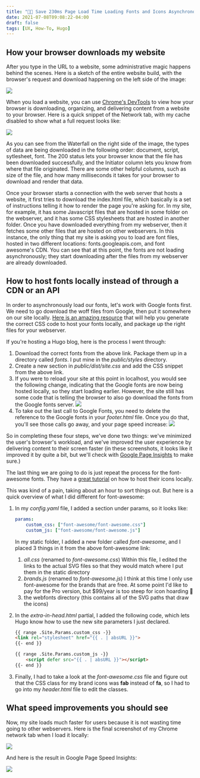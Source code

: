 ```yaml
---
title: "🏃💨 Save 230ms Page Load Time Loading Fonts and Icons Asynchronously"
date: 2021-07-08T09:08:22-04:00
draft: false
tags: [UX, How-To, Hugo]
---
```


## How your browser downloads my website

After you type in the URL to a website, some administrative magic happens behind the scenes. Here is a sketch of the entire website build, with the browser's request and download happening on the left side of the image:

![](/page/images/trmccormick.com.jpg#align-center)

When you load a website, you can use [Chrome's DevTools](https://developer.chrome.com/docs/devtools/overview/) to view how your browser is downloading, organizing, and delivering content from a website to your browser. Here is a quick snippet of the Network tab, with my cache disabled to show what a full request looks like:

![](/page/images/chrome_network_1.PNG#align-center)

As you can see from the Waterfall on the right side of the image, the types of data are being downloaded in the following order: document, script, sytlesheet, font. The 200 status lets your browser know that the file has been downloaded successfully, and the Initiator column lets you know from where that file originated. There are some other helpful columns, such as size of the file, and how many milliseconds it takes for your browser to download and render that data.

Once your browser starts a connection with the web server that hosts a website, it first tries to download the index.html file, which basically is a set of instructions telling it how to render the page you're asking for. In my site, for example, it has some Javascript files that are hosted in some folder on the webserver, and it has some CSS stylesheets that are hosted in another folder. Once you have downloaded everything from my webserver, then it fetches some other files that are hosted on other webservers. In this instance, the only thing that my site is asking you to load are font files, hosted in two different locations: fonts.googleapis.com, and font awesome's CDN. You can see that at this point, the fonts are not loading asynchronously; they start downloading after the files from my webserver are already downloaded.

## How to host fonts locally instead of through a CDN or an API

In order to asynchronously load our fonts, let's work with Google fonts first. We need to go download the woff files from Google, then put it somewhere on our site locally. [Here is an amazing resource](https://google-webfonts-helper.herokuapp.com/fonts/open-sans?subsets=latin) that will help you generate the correct CSS code to host your fonts locally, and package up the right files for your webserver.

If you're hosting a Hugo blog, here is the process I went through:

1. Download the correct fonts from the above link. Package them up in a directory called *fonts*. I put mine in the *public/styles* directory.
2. Create a new section in *public/dist/site.css* and add the CSS snippet from the above link.
3. If you were to reload your site at this point in localhost, you would see the following change, indicating that the Google fonts are now being hosted locally, so they start loading earlier. However, the site still has some code that is telling the browser to also go download the fonts from the Google fonts server.
![](/page/images/chrome_network_2.PNG#align-center)
4. To take out the last call to Google Fonts, you need to delete the <link> reference to the Google fonts in your *footer.html* file. Once you do that, you'll see those calls go away, and your page speed increase:
![](/page/images/chrome_network_3.PNG#align-center)

So in completing these four steps, we've done two things: we've minimized the user's browser's workload, and we've improved the user experience by delivering content to their screen faster (in these screenshots, it looks like it improved it by quite a bit, but we'll check with [Google Page Insights](https://developers.google.com/speed/pagespeed/insights/) to make sure.)

The last thing we are going to do is just repeat the process for the font-awesome fonts. They have a [great tutorial](https://fontawesome.com/v5.15/how-to-use/on-the-web/setup/hosting-font-awesome-yourself) on how to host their icons locally.

This was kind of a pain, taking about an hour to sort things out. But here is a quick overview of what I did different for font-awesome:

1. In my *config.yaml* file, I added a section under params, so it looks like:
    ```yaml
    params:
        custom_css: ["font-awesome/font-awesome.css"]
        custom_js: ["font-awesome/font-awesome.js"]
    ```
   In my static folder, I added a new folder called *font-awesome*, and I placed 3 things in it from the above font-awesome link:
    1. *all.css* (renamed to *font-awesome.css*)
        Within this file, I edited the links to the actual SVG files so that they would match where I put them in the static directory
    2. *brands.js* (renamed to *font-awesome.js*)
        I think at this time I only use font-awesome for the brands that are free. At some point I'd like to pay for the Pro version, but $99/year is too steep for icon hoarding 🙂
    3. the webfonts directory (this contains all of the SVG paths that draw the icons)

2. In the *extra-in-head.html* partial, I added the following code, which lets Hugo know how to use the new site parameters I just declared.
    ```html
    {{ range .Site.Params.custom_css -}}
    <link rel="stylesheet" href="{{ . | absURL }}">
    {{- end }}

    {{ range .Site.Params.custom_js -}}
        <script defer src="{{ . | absURL }}"></script>
    {{- end }}
    ```
3. Finally, I had to take a look at the *font-awesome.css* file and figure out that the CSS class for my brand icons was **fab** instead of **fa**, so I had to go into my *header.html* file to edit the classes.

## What speed improvements you should see

Now, my site loads much faster for users because it is not wasting time going to other webservers. Here is the final screenshot of my Chrome network tab when I load it locally:

![](/page/images/chrome_network_4.PNG#align-center)

And here is the result in Google Page Speed Insights:

![](/page/images/page_speed_async_fonts_solution.png#align-center)